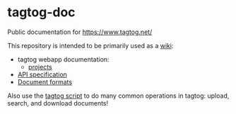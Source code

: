 # tagtog-doc

Public documentation for https://www.tagtog.net/

This repository is intended to be primarily used as a [wiki](https://github.com/tagtog/tagtog-doc/wiki/):
* tagtog webapp documentation:
  * [projects](projects.md)
* [API specification](https://github.com/tagtog/tagtog-doc/wiki/API-documents-v0.1)
* [Document formats](https://github.com/tagtog/tagtog-doc/wiki/tagtog-document-formats)

Also use the [tagtog script](https://github.com/tagtog/tagtog-doc/blob/master/tagtog) to do many common operations in tagtog: upload, search, and download documents!
